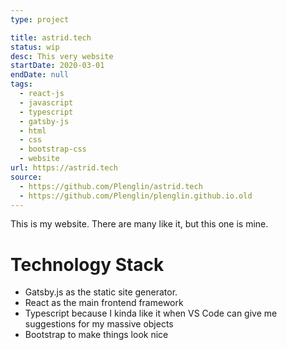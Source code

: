 ```yaml
---
type: project

title: astrid.tech
status: wip
desc: This very website
startDate: 2020-03-01
endDate: null
tags:
  - react-js
  - javascript
  - typescript
  - gatsby-js
  - html
  - css
  - bootstrap-css
  - website
url: https://astrid.tech
source:
  - https://github.com/Plenglin/astrid.tech
  - https://github.com/Plenglin/plenglin.github.io.old
---
```


This is my website. There are many like it, but this one is mine.

# Technology Stack

- Gatsby.js as the static site generator.
- React as the main frontend framework
- Typescript because I kinda like it when VS Code can give me suggestions for my massive objects
- Bootstrap to make things look nice
